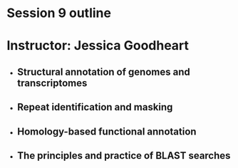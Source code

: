 # Session 9 outline 

# Instructor: Jessica Goodheart

* ## Structural annotation of genomes and transcriptomes 
* ## Repeat identification and masking
* ## Homology-based functional annotation
* ## The principles and practice of BLAST searches

